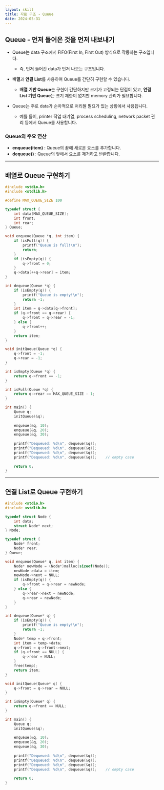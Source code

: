 ```yaml
---
layout: skill
title: 자료 구조 - Queue
date: 2024-05-31
---
```





## Queue - 먼저 들어온 것을 먼저 내보내기

- Queue는 data 구조에서 FIFO(First In, First Out) 방식으로 작동하는 구조입니다.
    - 즉, 먼저 들어간 data가 먼저 나오는 구조입니다.

- **배열**과 **연결 List**를 사용하여 Queue를 간단히 구현할 수 있습니다.
    - **배열 기반 Queue**는 구현이 간단하지만 크기가 고정되는 단점이 있고, **연결 List 기반 Queue**는 크기 제한이 없지만 memory 관리가 필요합니다.

- Queue는 주로 data가 순차적으로 처리될 필요가 있는 상황에서 사용됩니다.
    - 예를 들어, printer 작업 대기열, process scheduling, network packet 관리 등에서 Queue를 사용합니다.


### Queue의 주요 연산

- **enqueue(item)** : Queue의 끝에 새로운 요소를 추가합니다.
- **dequeue()** : Queue의 앞에서 요소를 제거하고 반환합니다.




---




## 배열로 Queue 구현하기

```c
#include <stdio.h>
#include <stdlib.h>

#define MAX_QUEUE_SIZE 100

typedef struct {
    int data[MAX_QUEUE_SIZE];
    int front;
    int rear;
} Queue;

void enqueue(Queue *q, int item) {
    if (isFull(q)) {
        printf("Queue is full!\n");
        return;
    }
    if (isEmpty(q)) {
        q->front = 0;
    }
    q->data[++q->rear] = item;
}

int dequeue(Queue *q) {
    if (isEmpty(q)) {
        printf("Queue is empty!\n");
        return -1;
    }
    int item = q->data[q->front];
    if (q->front == q->rear) {
        q->front = q->rear = -1;
    } else {
        q->front++;
    }
    return item;
}

void initQueue(Queue *q) {
    q->front = -1;
    q->rear = -1;
}

int isEmpty(Queue *q) {
    return q->front == -1;
}

int isFull(Queue *q) {
    return q->rear == MAX_QUEUE_SIZE - 1;
}

int main() {
    Queue q;
    initQueue(&q);
    
    enqueue(&q, 10);
    enqueue(&q, 20);
    enqueue(&q, 30);
    
    printf("Dequeued: %d\n", dequeue(&q));
    printf("Dequeued: %d\n", dequeue(&q));
    printf("Dequeued: %d\n", dequeue(&q));
    printf("Dequeued: %d\n", dequeue(&q));    // empty case
    
    return 0;
}
```




---




## 연결 List로 Queue 구현하기

```c
#include <stdio.h>
#include <stdlib.h>

typedef struct Node {
    int data;
    struct Node* next;
} Node;

typedef struct {
    Node* front;
    Node* rear;
} Queue;

void enqueue(Queue* q, int item) {
    Node* newNode = (Node*)malloc(sizeof(Node));
    newNode->data = item;
    newNode->next = NULL;
    if (isEmpty(q)) {
        q->front = q->rear = newNode;
    } else {
        q->rear->next = newNode;
        q->rear = newNode;
    }
}

int dequeue(Queue* q) {
    if (isEmpty(q)) {
        printf("Queue is empty!\n");
        return -1;
    }
    Node* temp = q->front;
    int item = temp->data;
    q->front = q->front->next;
    if (q->front == NULL) {
        q->rear = NULL;
    }
    free(temp);
    return item;
}

void initQueue(Queue* q) {
    q->front = q->rear = NULL;
}

int isEmpty(Queue* q) {
    return q->front == NULL;
}

int main() {
    Queue q;
    initQueue(&q);
    
    enqueue(&q, 10);
    enqueue(&q, 20);
    enqueue(&q, 30);
    
    printf("Dequeued: %d\n", dequeue(&q));
    printf("Dequeued: %d\n", dequeue(&q));
    printf("Dequeued: %d\n", dequeue(&q));
    printf("Dequeued: %d\n", dequeue(&q));    // empty case
    
    return 0;
}
```
